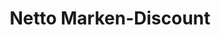 ---
title: "Netto Marken-Discount"
url: /elmshorn/netto-marken-discount-adolph-kolping-strasse/
shop: Supermarkt
---
